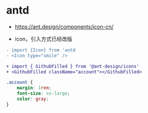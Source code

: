 
# antd

- https://ant.design/components/icon-cn/



- icon，引入方式已经改版
```diff
- import {Icon} from 'antd
- <Icon type="smile" />

+ import { GithubFilled } from '@ant-design/icons'
+ <GithubFilled className="account"></GithubFilled>
```
```css
.account {
    margin: 1rem;
    font-size: xx-large;
    color: gray;
}
```
